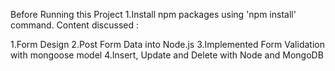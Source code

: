 Before Running this Project
1.Install npm packages using 'npm install' command.
Content discussed :

1.Form Design
2.Post Form Data into Node.js
3.Implemented Form Validation with mongoose model
4.Insert, Update and Delete with Node and MongoDB
